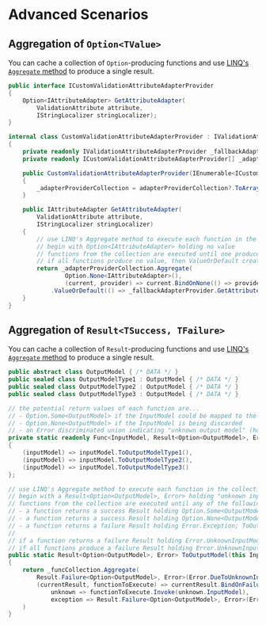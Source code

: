# Advanced Scenarios

## Aggregation of `Option<TValue>`

You can cache a collection of `Option`-producing functions and use [LINQ's `Aggregate` method](https://docs.microsoft.com/en-us/dotnet/api/system.linq.enumerable.aggregate?view=net-5.0#System_Linq_Enumerable_Aggregate__2_System_Collections_Generic_IEnumerable___0____1_System_Func___1___0___1__) to produce a single result.

```csharp
public interface ICustomValidationAttributeAdapterProvider
{
    Option<IAttributeAdapter> GetAttributeAdapter(
        ValidationAttribute attribute,
        IStringLocalizer stringLocalizer);
}

internal class CustomValidationAttributeAdapterProvider : IValidationAttributeAdapterProvider
{
    private readonly IValidationAttributeAdapterProvider _fallbackAdapterProvider = new ValidationAttributeAdapterProvider();
    private readonly ICustomValidationAttributeAdapterProvider[] _adapterProviderCollection;

    public CustomValidationAttributeAdapterProvider(IEnumerable<ICustomValidationAttributeAdapterProvider> adapterProviderCollection)
    {
        _adapterProviderCollection = adapterProviderCollection?.ToArray() ?? throw new ArgumentNullException(nameof(adapterProviderCollection));
    }

    public IAttributeAdapter GetAttributeAdapter(
        ValidationAttribute attribute,
        IStringLocalizer stringLocalizer)
    {
        // use LINQ's Aggregate method to execute each function in the collection
        // begin with Option<IAttributeAdapter> holding no value
        // functions from the collection are executed until one produces an Option<IAttributeAdapter> holding some value
        // if all functions produce no value, then ValueOrDefault creates a fallback value
        return _adapterProviderCollection.Aggregate(
                Option.None<IAttributeAdapter>(),
                (current, provider) => current.BindOnNone(() => provider.GetAttributeAdapter(attribute, stringLocalizer)))
            .ValueOrDefault(() => _fallbackAdapterProvider.GetAttributeAdapter(attribute, stringLocalizer));
    }
}
```

## Aggregation of `Result<TSuccess, TFailure>`

You can cache a collection of `Result`-producing functions and use [LINQ's `Aggregate` method](https://docs.microsoft.com/en-us/dotnet/api/system.linq.enumerable.aggregate?view=net-5.0#System_Linq_Enumerable_Aggregate__2_System_Collections_Generic_IEnumerable___0____1_System_Func___1___0___1__) to produce a single result.

```csharp
public abstract class OutputModel { /* DATA */ }
public sealed class OutputModelType1 : OutputModel { /* DATA */ }
public sealed class OutputModelType2 : OutputModel { /* DATA */ }
public sealed class OutputModelType3 : OutputModel { /* DATA */ }

// the potential return values of each function are...
// - Option.Some<OutputModel> if the InputModel could be mapped to the specified OutputModel
// - Option.None<OutputModel> if the InputModel is being discarded
// - an Error discriminated union indicating "unknown output model" (holding the InputModel) or "an exception occurred" (holding the exception)
private static readonly Func<InputModel, Result<Option<OutputModel>, Error>> _funcCollection =
{
    (inputModel) => inputModel.ToOutputModelType1(),
    (inputModel) => inputModel.ToOutputModelType2(),
    (inputModel) => inputModel.ToOutputModelType3()
};

// use LINQ's Aggregate method to execute each function in the collection
// begin with a Result<Option<OutputModel>, Error> holding "unknown input model" error
// functions from the collection are executed until any of the following occurs:
// - a function returns a success Result holding Option.Some<OutputModel>; ToOutputModel returns that success Result
// - a function returns a success Result holding Option.None<OutputModel>; ToOutputModel returns that success Result
// - a function returns a failure Result holding Error.Exception; ToOutputModel returns that failure Result
//
// if a function returns a failure Result holding Error.UnknownInputModel, then processing continues
// if all functions produce a failure Result holding Error.UnknownInputModel, then ToOutputModel returns a failure Result holding Error.UnknownInputModel
public static Result<Option<OutputModel>, Error> ToOutputModel(this InputModel source)
{
    return _funcCollection.Aggregate(
        Result.Failure<Option<OutputModel>, Error>(Error.DueToUnknownInputModel(source)),
        (currentResult, functionToExecute) => currentResult.BindOnFailure(error => error.Match(
            unknown => functionToExecute.Invoke(unknown.InputModel),
            exception => Result.Failure<Option<OutputModel>, Error>(Error.DueToException(exception)))));
    )
}
```
